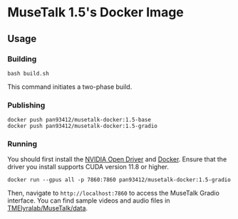 # MuseTalk 1.5's Docker Image

## Usage

### Building

```shell
bash build.sh
```

This command initiates a two-phase build.

### Publishing

```shell
docker push pan93412/musetalk-docker:1.5-base
docker push pan93412/musetalk-docker:1.5-gradio
```

### Running

You should first install the [NVIDIA Open Driver](https://documentation.ubuntu.com/server/how-to/graphics/install-nvidia-drivers/index.html#the-recommended-way-ubuntu-drivers-tool) and [Docker](https://docs.docker.com/engine/install/ubuntu/#install-using-the-repository). Ensure that the driver you install supports CUDA version 11.8 or higher.

```shell
docker run --gpus all -p 7860:7860 pan93412/musetalk-docker:1.5-gradio
```

Then, navigate to `http://localhost:7860` to access the MuseTalk Gradio interface. You can find sample videos and audio files in [TMElyralab/MuseTalk/data](https://github.com/TMElyralab/MuseTalk/tree/main/data).
